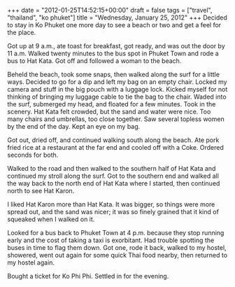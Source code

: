+++
date = "2012-01-25T14:52:15+00:00"
draft = false
tags = ["travel", "thailand", "ko phuket"]
title = "Wednesday, January 25, 2012"
+++
Decided to stay in Ko Phuket one more day to see a beach or two and get a feel for the place.

Got up at 9 a.m., ate toast for breakfast, got ready, and was out the door by 11 a.m. Walked twenty minutes to the bus spot in Phuket Town and rode a bus to Hat Kata. Got off and followed a woman to the beach.

Beheld the beach, took some snaps, then walked along the surf for a little ways. Decided to go for a dip and left my bag on an empty chair. Locked my camera and stuff in the big pouch with a luggage lock. Kicked myself for not thinking of bringing my luggage cable to tie the bag to the chair. Waded into the surf, submerged my head, and floated for a few minutes. Took in the scenery. Hat Kata felt crowded, but the sand and water were nice. Too many chairs and umbrellas, too close together. Saw several topless women by the end of the day. Kept an eye on my bag.

Got out, dried off, and continued walking south along the beach. Ate pork fried rice at a restaurant at the far end and cooled off with a Coke. Ordered seconds for both.

Walked to the road and then walked to the southern half of Hat Kata and continued my stroll along the surf. Got to the southern end and walked all the way back to the north end of Hat Kata where I started, then continued north to see Hat Karon.

I liked Hat Karon more than Hat Kata. It was bigger, so things were more spread out, and the sand was nicer; it was so finely grained that it kind of squeaked when I walked on it.

Looked for a bus back to Phuket Town at 4 p.m. because they stop running early and the cost of taking a taxi is exorbitant. Had trouble spotting the buses in time to flag them down. Got one, rode it back, walked to my hostel, showered, went out again for some quick Thai food nearby, then returned to my hostel again.

Bought a ticket for Ko Phi Phi. Settled in for the evening.